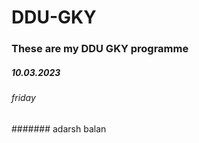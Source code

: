 # DDU-GKY

### These are my DDU GKY programme

##### 10.03.2023
###### friday

####### adarsh balan 
